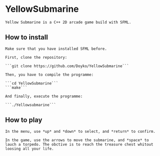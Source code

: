 # YellowSubmarine

    Yellow Submarine is a C++ 2D arcade game build with SFML.

## How to install

    Make sure that you have installed SFML before.

    First, clone the repository:

    ```git clone https://github.com/Doyko/YellowSubmarine```

    Then, you have to compile the programme:

    ```cd YellowSubmarine```
    ```make```

    And finally, execute the programme:

    ```./Yellowsubmarine```

## How to play

    In the menu, use *up* and *down* to select, and *return* to confirm.

    In the game, use the arrows to move the submarine, and *space* to lauch a torpedo. The obctive is to reach the treasure chest whitout loosing all your life.
